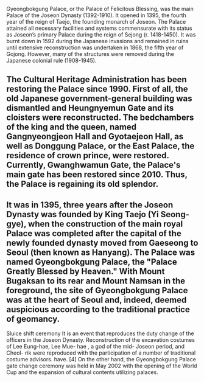 Gyeongbokgung Palace, or the Palace of Felicitous Blessing, was the main Palace of the Joseon Dynasty (1392-1910). It opened in 1395, the fourth year of the reign of Taejo, the founding monarch of Joseon. The Palace attained all necessary facilities and systems commensurate with its status as Joseon’s primary Palace during the reign of Sejong (r. 1418-1450). It was burnt down in 1592 during the Japanese invasions and remained in ruins until extensive reconstruction was undertaken in 1868, the fifth year of Gojong. However, many of the structures were removed during the Japanese colonial rule (1908-1945).

The Cultural Heritage Administration has been restoring the Palace since 1990. First of all, the old Japanese government-general building was dismantled and Heungnyemun Gate and its cloisters were reconstructed. The bedchambers of the king and the queen, named Gangnyeongjeon Hall and Gyotaejeon Hall, as well as Donggung Palace, or the East Palace, the residence of crown prince, were restored. Currently, Gwanghwamun Gate, the Palace's main gate has been restored since 2010. Thus, the Palace is regaining its old splendor.
-----------------------------------------------------
It was in 1395, three years after the Joseon Dynasty was founded by King Taejo (Yi Seong-gye), when the construction of the main royal Palace was completed after the capital of the newly founded dynasty moved from Gaeseong to Seoul (then known as Hanyang). The Palace was named Gyeongbokgung Palace, the "Palace Greatly Blessed by Heaven." With Mount Bugaksan to its rear and Mount Namsan in
the foreground, the site of Gyeongbokgung Palace was at the heart of Seoul and, indeed, deemed auspicious according to the traditional practice of geomancy.
-------------------------------------------------
Sluice shift ceremony
It is an event that reproduces the duty change of the officers in the Joseon Dynasty.
Reconstruction of the excavation costumes of Lee Eung-hae, Lee Mue- hae , a god of the mid- Joseon period, and Cheol- rik were reproduced with the participation of a number of traditional costume advisors. have. [4]
On the other hand, the Gyeongbokgung Palace gate change ceremony was held in May 2002 with the opening of the World Cup and the expansion of cultural contents utilizing palaces.
